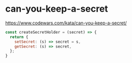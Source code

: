 # can-you-keep-a-secret
https://www.codewars.com/kata/can-you-keep-a-secret/


```javascript
const createSecretHolder = (secret) => {
  return {
    setSecret: (s) => secret = s,
    getSecret: (s) => secret,
  };
}
```
